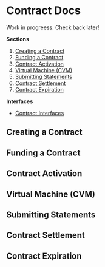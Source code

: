 # Contract Docs

Work in progreess. Check back later!

**Sections**

1. [Creating a Contract](#creating-a-contract)
2. [Funding a Contract](#funding-a-contract)
3. [Contract Activation](#contract-activation)
4. [Virtual Machine (CVM)](#contract-virtual-machine-cvm)
4. [Submitting Statements](#submitting-statements)
5. [Contract Settlement](#contract-settlement)
6. [Contract Expiration](#contract-expiration)

**Interfaces**

- [Contract Interfaces](./interfaces/contract.md)

## Creating a Contract

## Funding a Contract

## Contract Activation

## Virtual Machine (CVM)

## Submitting Statements

## Contract Settlement

## Contract Expiration
